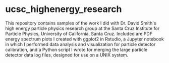 # ucsc_highenergy_research

This repository contains samples of the work I did with Dr. David Smith's high energy particle physics research group at the Santa Cruz Institute for Particle Physics, University of California, Santa Cruz.  Included are PDF energy spectrum plots I created with ggplot2 in Rstudio, a Jupyter notebook in which I performed data analysis and visualization for particle detector calibration, and a Python script I wrote for merging the large particle detector data log files, designed for use on a UNIX system.
